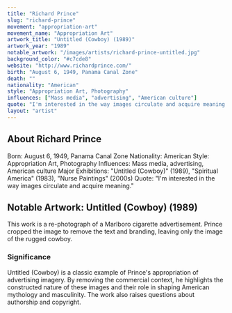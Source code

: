 ```yaml
---
title: "Richard Prince"
slug: "richard-prince"
movement: "appropriation-art"
movement_name: "Appropriation Art"
artwork_title: "Untitled (Cowboy) (1989)"
artwork_year: "1989"
notable_artwork: "/images/artists/richard-prince-untitled.jpg"
background_color: "#c7cde8"
website: "http://www.richardprince.com/"
birth: "August 6, 1949, Panama Canal Zone"
death: ""
nationality: "American"
style: "Appropriation Art, Photography"
influences: ["Mass media", "advertising", "American culture"]
quote: "I'm interested in the way images circulate and acquire meaning."
layout: "artist"
---
```


## About Richard Prince

Born: August 6, 1949, Panama Canal Zone Nationality: American Style: Appropriation Art, Photography Influences: Mass media, advertising, American culture Major Exhibitions: "Untitled (Cowboy)" (1989), "Spiritual America" (1983), "Nurse Paintings" (2000s) Quote: "I'm interested in the way images circulate and acquire meaning."

## Notable Artwork: Untitled (Cowboy) (1989)

This work is a re-photograph of a Marlboro cigarette advertisement. Prince cropped the image to remove the text and branding, leaving only the image of the rugged cowboy.

### Significance

Untitled (Cowboy) is a classic example of Prince's appropriation of advertising imagery. By removing the commercial context, he highlights the constructed nature of these images and their role in shaping American mythology and masculinity. The work also raises questions about authorship and copyright.
